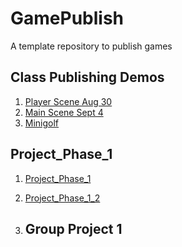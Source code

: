 # GamePublish
A template repository to publish games

## Class Publishing Demos

1. [Player Scene Aug 30](Player_Scene_08_30/index.html)
2. [Main Scene Sept 4](Main_9/4/index.html)
3. [Minigolf](Minigolf/index.html)

## Project_Phase_1
1. [Project_Phase_1](Project_Phase_1/index.html)
2. [Project_Phase_1_2](Project_Phase_1_2/index.html)

3. ## Group Project 1

